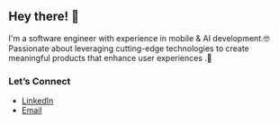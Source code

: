 ## Hey there! 👋

I'm a software engineer with experience in mobile & AI development.🤓
Passionate about leveraging cutting-edge technologies to create meaningful products that enhance user experiences .🥰

### Let’s Connect
- [LinkedIn](#)  
- [Email](mailto:rojin.darafarin@gmail.com)
